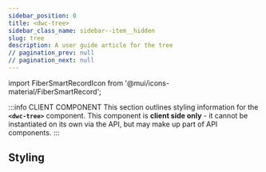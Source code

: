 ```yaml
---
sidebar_position: 0
title: <dwc-tree>
sidebar_class_name: sidebar--item__hidden
slug: tree
description: A user guide article for the tree
// pagination_prev: null
// pagination_next: null
---
```


import FiberSmartRecordIcon from '@mui/icons-material/FiberSmartRecord';

<DocChip chip='shadow' />

:::info CLIENT COMPONENT
This section outlines styling information for the **`<dwc-tree>`** component. This component is **client side only** - it cannot be instantiated on its own via the API, but may make up part of API components.
:::

## Styling

<TableBuilder name="dwc-tree" />

